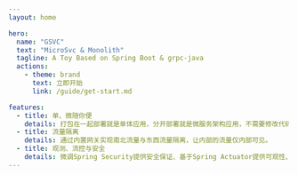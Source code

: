 ```yaml
---
layout: home

hero:
  name: "GSVC"
  text: "MicroSvc & Monolith"
  tagline: A Toy Based on Spring Boot & grpc-java
  actions:
    - theme: brand
      text: 立即开始
      link: /guide/get-start.md

features:
  - title: 单、微随你便
    details: 打包在一起部署就是单体应用，分开部署就是微服务架构应用，不需要修改代码即可实现。
  - title: 流量隔离
    details: 通过内置网关实现南北流量与东西流量隔离，让内部的流量仅内部可见。
  - title: 观测、流控与安全
    details: 微调Spring Security提供安全保证、基于Spring Actuator提供可观性、整合Sentinel实现流控。
---
```

